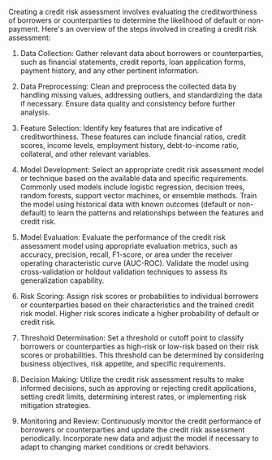 Creating a credit risk assessment involves evaluating the creditworthiness of borrowers or counterparties to determine the likelihood of default or non-payment. Here's an overview of the steps involved in creating a credit risk assessment:

1. Data Collection:
Gather relevant data about borrowers or counterparties, such as financial statements, credit reports, loan application forms, payment history, and any other pertinent information.

2. Data Preprocessing:
Clean and preprocess the collected data by handling missing values, addressing outliers, and standardizing the data if necessary. Ensure data quality and consistency before further analysis.

3. Feature Selection:
Identify key features that are indicative of creditworthiness. These features can include financial ratios, credit scores, income levels, employment history, debt-to-income ratio, collateral, and other relevant variables.

4. Model Development:
Select an appropriate credit risk assessment model or technique based on the available data and specific requirements. Commonly used models include logistic regression, decision trees, random forests, support vector machines, or ensemble methods.
Train the model using historical data with known outcomes (default or non-default) to learn the patterns and relationships between the features and credit risk.

5. Model Evaluation:
Evaluate the performance of the credit risk assessment model using appropriate evaluation metrics, such as accuracy, precision, recall, F1-score, or area under the receiver operating characteristic curve (AUC-ROC).
Validate the model using cross-validation or holdout validation techniques to assess its generalization capability.

6. Risk Scoring:
Assign risk scores or probabilities to individual borrowers or counterparties based on their characteristics and the trained credit risk model.
Higher risk scores indicate a higher probability of default or credit risk.

7. Threshold Determination:
Set a threshold or cutoff point to classify borrowers or counterparties as high-risk or low-risk based on their risk scores or probabilities. This threshold can be determined by considering business objectives, risk appetite, and specific requirements.

8. Decision Making:
Utilize the credit risk assessment results to make informed decisions, such as approving or rejecting credit applications, setting credit limits, determining interest rates, or implementing risk mitigation strategies.

9. Monitoring and Review:
Continuously monitor the credit performance of borrowers or counterparties and update the credit risk assessment periodically. Incorporate new data and adjust the model if necessary to adapt to changing market conditions or credit behaviors.
